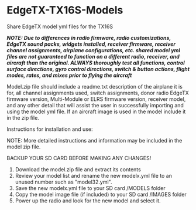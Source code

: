 # EdgeTX-TX16S-Models
Share EdgeTX model yml files for the TX16S

***NOTE: Due to differences in radio firmware, radio customizations, EdgeTX sound packs, widgets installed, receiver firmware, receiver channel assignments, airplane configurations, etc. shared model yml files are not guaranteed to function on a different radio, receiver, and aircraft than the original.  ALWAYS thoroughly test all functions, control surface directions, gyro control directions, switch & button actions, flight modes, rates, and mixes prior to flying the aircraft***

Model.zip file should include a readme.txt description of the airplane it is for, all channel assignments used, switch assignments, donor radio EdgeTX firmware version, Multi-Module or ELRS firmware version, receiver model, and any other detail that will assist the user in successfully importing and using the model yml file.  If an aircraft image is used in the model include it in the zip file.


Instructions for installation and use:

NOTE: More detailed instructions and information may be included in the model zip file.

BACKUP YOUR SD CARD BEFORE MAKING ANY CHANGES!
1. Download the model.zip file and extract its contents
2. Review your model list and rename the new modelx.yml file to an unused number such as "model32.yml".
3. Save the new modelx.yml file to your SD card /MODELS folder
4. Copy the model image file (if included) to your SD card /IMAGES folder
5. Power up the radio and look for the new model and select it.

